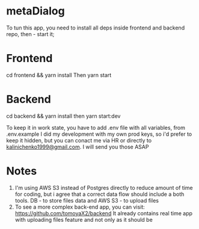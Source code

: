 # metaDialog

To tun this app, you need to install all deps inside frontend and backend repo, then - start it;

# Frontend

cd frontend && yarn install
Then
yarn start

# Backend

cd backend && yarn install
then
yarn start:dev

To keep it in work state, you have to add .env file with all variables, from .env.example
I did my development with my own prod keys, so i'd prefer to keep it hidden, but you can conact me via HR or directly to kalinichenko1999@gmail.com.
I will send you those ASAP

# Notes

1. I'm using AWS S3 instead of Postgres directly to reduce amount of time for coding, but i agree that a correct data flow should include a both tools. DB - to store files data and AWS S3 - to upload files
2. To see a more complex back-end app, you can visit: https://github.com/tomoyaX2/backend It already contains real time app with uploading files feature and not only as it should be
